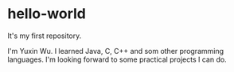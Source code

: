 # hello-world
It's my first repository.


I'm Yuxin Wu. I learned Java, C, C++ and som other programming languages. I'm looking forward to some practical projects I can do.
